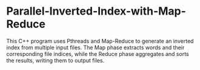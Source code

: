 # Parallel-Inverted-Index-with-Map-Reduce
This C++ program uses Pthreads and Map-Reduce to generate an inverted index from multiple input files. The Map phase extracts words and their corresponding file indices, while the Reduce phase aggregates and sorts the results, writing them to output files.
